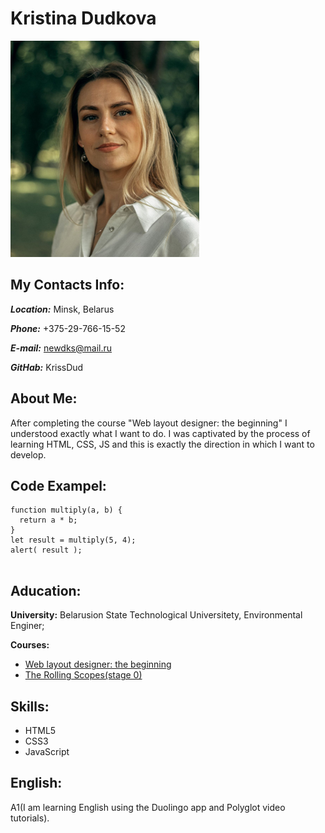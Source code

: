 # Kristina Dudkova  
![myphoto](/img/myphoto.png)

## My Contacts Info:  

***Location:*** Minsk, Belarus  

***Phone:*** +375-29-766-15-52  

***E-mail:*** newdks@mail.ru  

***GitHab:*** KrissDud  

  ## About Me: 
After completing the course "Web layout designer: the beginning" I understood exactly what I want to do. I was captivated by the process of learning HTML, CSS, JS and this is exactly the direction in which I want to develop.  
  
  ## Code Exampel:
```
function multiply(a, b) {
  return a * b;
}
let result = multiply(5, 4);
alert( result );  
 
```  

  ## Aducation:   

  **University:**    Belarusion State Technological Universitety, Environmental Enginer;  

  **Courses:** 
  * [Web layout designer: the beginning](https://wayup.in/library/course10)
  * [The Rolling Scopes(stage 0)](https://app.rs.school/certificate/i1mcj93f)

  ## Skills:  
   * HTML5  
   * CSS3  
   * JavaScript   

  ## English:   
  A1(I am learning English using the Duolingo app and Polyglot video tutorials).